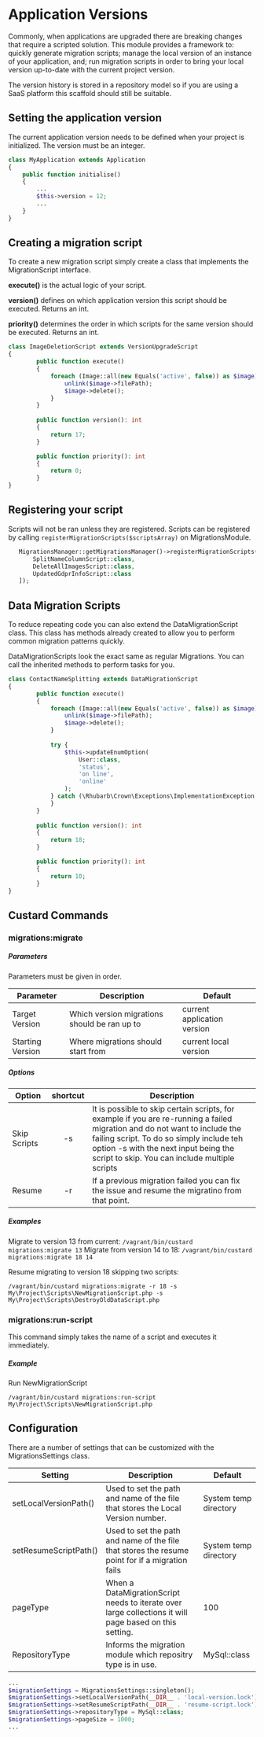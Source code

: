 Application Versions
====================

Commonly, when applications are upgraded there are breaking changes that require a scripted solution. This module provides a framework to: quickly generate migration scripts; manage the local version of an instance of your application, and; run migration scripts in order to bring your local version up-to-date with the current project version. 

The version history is stored in a repository model so if you are using a SaaS platform this scaffold should
still be suitable.

## Setting the application version

The current application version needs to be defined when your project is initialized. The version must be an integer. 

~~~php
class MyApplication extends Application
{
    public function initialise()
    {
        ...
        $this->version = 12; 
        ...
    }
}
~~~

## Creating a migration script

To create a new migration script simply create a class that implements the MigrationScript interface. 

**execute()** is the actual logic of your script.

**version()** defines on which application version this script should be executed. Returns an int.
 
**priority()** determines the order in which scripts for the same version should be executed. Returns an int.

~~~php
class ImageDeletionScript extends VersionUpgradeScript
{
        public function execute()
        {
            foreach (Image::all(new Equals('active', false)) as $image) {
                unlink($image->filePath);
                $image->delete();
            }
        }
    
        public function version(): int
        {
            return 17;
        }

        public function priority(): int
        {
            return 0;
        }
}
~~~

## Registering your script

Scripts will not be ran unless they are registered. Scripts can be registered by calling `registerMigrationScripts($scriptsArray)` on MigrationsModule.  


~~~php
   MigrationsManager::getMigrationsManager()->registerMigrationScripts([
       SplitNameColumnScript::class,
       DeleteAllImagesScript::class,
       UpdatedGdprInfoScript::class
   ]);
~~~

## Data Migration Scripts

To reduce repeating code you can also extend the DataMigrationScript class. This class has methods already created to allow you to perform common migration patterns quickly. 

DataMigrationScripts look the exact same as regular Migrations. You can call the inherited methods to perform tasks for you.  

~~~php
class ContactNameSplitting extends DataMigrationScript
{
        public function execute()
        {
            foreach (Image::all(new Equals('active', false)) as $image) {
                unlink($image->filePath);
                $image->delete();
            }
            
            try {
                $this->updateEnumOption(
                    User::class,
                    'status',
                    'on line',
                    'online'
                );
            } catch (\Rhubarb\Crown\Exceptions\ImplementationException $e) {
            }
        }
    
        public function version(): int
        {
            return 18;
        }

        public function priority(): int
        {
            return 10;
        }
}
~~~

## Custard Commands

### migrations:migrate

##### Parameters

Parameters must be given in order. 

| Parameter | Description | Default |
| --- | --- | --- | 
| Target Version | Which version migrations should be ran up to | current application version |
| Starting Version | Where migrations should start from | current local version |

##### Options

| Option | shortcut |  Description | 
| --- | :---: | --- | 
| Skip Scripts | -s | It is possible to skip certain scripts, for example if you are re-running a failed migration and do not want to include the failing script. To do so simply include teh option -s with the next input being the script to skip. You can include multiple scripts | 
| Resume | -r | If a previous migration failed you can fix the issue and resume the migratino from that point. |

##### Examples

Migrate to version 13 from current: `/vagrant/bin/custard migrations:migrate 13`
Migrate from version 14 to 18: `/vagrant/bin/custard migrations:migrate 18 14`

Resume migrating to version 18 skipping two scripts: 

`/vagrant/bin/custard migrations:migrate -r 18 -s My\Project\Scripts\NewMigrationScript.php -s My\Project\Scripts\DestroyOldDataScript.php`

### migrations:run-script

This command simply takes the name of a script and executes it immediately.

##### Example

Run NewMigrationScript 

`/vagrant/bin/custard migrations:run-script My\Project\Scripts\NewMigrationScript.php` 

## Configuration

There are a number of settings that can be customized with the MigrationsSettings class. 


| Setting | Description | Default |
| --- | --- | --- |
| setLocalVersionPath() | Used to set the path and name of the file that stores the Local Version number.  | System temp directory | 
| setResumeScriptPath() | Used to set the path and name of the file that stores the resume point for if a migration fails | System temp directory | 
| pageType | When a DataMigrationScript needs to iterate over large collections it will page based on this setting. | 100 | 
| RepositoryType | Informs the migration module which repositry type is in use. | MySql::class | 

~~~php
...
$migrationSettings = MigrationsSettings::singleton();
$migrationSettings->setLocalVersionPath(__DIR__ . 'local-version.lock');
$migrationSettings->setResumeScriptPath(__DIR__ . 'resume-script.lock');
$migrationSettings->repositoryType = MySql::class;
$migrationSettings->pageSize = 1000; 
...
~~~ 